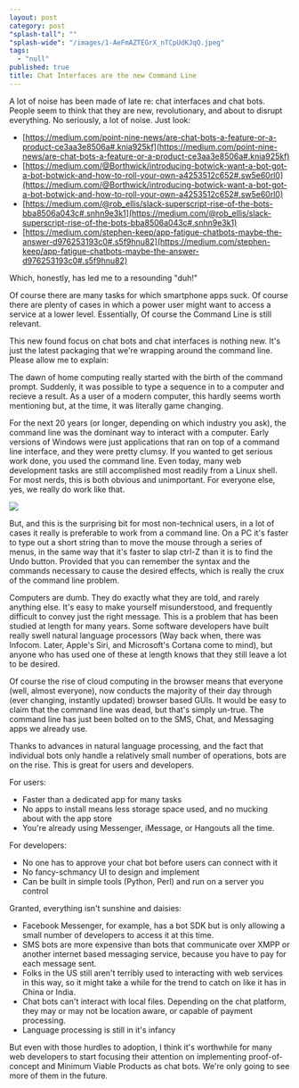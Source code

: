 ```yaml
---
layout: post
category: post
"splash-tall": ""
"splash-wide": "/images/1-AeFmAZTEGrX_nTCpUdKJqQ.jpeg"
tags: 
  - "null"
published: true
title: Chat Interfaces are the new Command Line
---
```



A lot of noise has been made of late re: chat interfaces and chat bots. People seem to think that they are new, revolutionary, and about to disrupt everything. No seriously, a lot of noise. Just look:

* [https://medium.com/point-nine-news/are-chat-bots-a-feature-or-a-product-ce3aa3e8506a#.knia925kf](https://medium.com/point-nine-news/are-chat-bots-a-feature-or-a-product-ce3aa3e8506a#.knia925kf)
* [https://medium.com/@Borthwick/introducing-botwick-want-a-bot-got-a-bot-botwick-and-how-to-roll-your-own-a4253512c652#.sw5e60rl0](https://medium.com/@Borthwick/introducing-botwick-want-a-bot-got-a-bot-botwick-and-how-to-roll-your-own-a4253512c652#.sw5e60rl0)
* [https://medium.com/@rob_ellis/slack-superscript-rise-of-the-bots-bba8506a043c#.snhn9e3k1](https://medium.com/@rob_ellis/slack-superscript-rise-of-the-bots-bba8506a043c#.snhn9e3k1)
* [https://medium.com/stephen-keep/app-fatigue-chatbots-maybe-the-answer-d976253193c0#.s5f9hnu82](https://medium.com/stephen-keep/app-fatigue-chatbots-maybe-the-answer-d976253193c0#.s5f9hnu82)

Which, honestly, has led me to a resounding "duh!"

Of course there are many tasks for which smartphone apps suck. Of course there are plenty of cases in which a power user might want to access a service at a lower level. Essentially, Of course the Command Line is still relevant.

This new found focus on chat bots and chat interfaces is nothing new. It's just the latest packaging that we're wrapping around the command line. Please allow me to explain:

The dawn of home computing really started with the birth of the command prompt. Suddenly, it was possible to type a sequence in to a computer and recieve a result. As a user of a modern computer, this hardly seems worth mentioning but, at the time, it was literally game changing.

For the next 20 years (or longer, depending on which industry you ask), the command line was the dominant way to interact with a computer. Early versions of Windows were just applications that ran on top of a command line interface, and they were pretty clumsy. If you wanted to get serious work done, you used the command line. Even today, many web development tasks are still accomplished most readily from a Linux shell. For most nerds, this is both obvious and unimportant. For everyone else, yes, we really do work like that.

![][2]

But, and this is the surprising bit for most non-technical users, in a lot of cases it really is preferable to work from a command line. On a PC it's faster to type out a short string than to move the mouse through a series of menus, in the same way that it's faster to slap ctrl-Z than it is to find the Undo button. Provided that you can remember the syntax and the commands necessary to cause the desired effects, which is really the crux of the command line problem.

Computers are dumb. They do exactly what they are told, and rarely anything else. It's easy to make yourself misunderstood, and frequently difficult to convey just the right message. This is a problem that has been studied at length for many years. Some software developers have built really swell natural language processors (Way back when, there was Infocom. Later, Apple's Siri, and Microsoft's Cortana come to mind), but anyone who has used one of these at length knows that they still leave a lot to be desired.

Of course the rise of cloud computing in the browser means that everyone (well, almost everyone), now conducts the majority of their day through (ever changing, instantly updated) browser based GUIs. It would be easy to claim that the command line was dead, but that's simply un-true. The command line has just been bolted on to the SMS, Chat, and Messaging apps we already use.

Thanks to advances in natural language processing, and the fact that individual bots only handle a relatively small number of operations, bots are on the rise. This is great for users and developers.

For users:

* Faster than a dedicated app for many tasks
* No apps to install means less storage space used, and no mucking about with the app store
* You're already using Messenger, iMessage, or Hangouts all the time.

For developers:

* No one has to approve your chat bot before users can connect with it
* No fancy-schmancy UI to design and implement
* Can be built in simple tools (Python, Perl) and run on a server you control

Granted, everything isn't sunshine and daisies:

* Facebook Messenger, for example, has a bot SDK but is only allowing a small number of developers to access it at this time.
* SMS bots are more expensive than bots that communicate over XMPP or another internet based messaging service, because you have to pay for each message sent.
* Folks in the US still aren't terribly used to interacting with web services in this way, so it might take a while for the trend to catch on like it has in China or India.
* Chat bots can't interact with local files. Depending on the chat platform, they may or may not be location aware, or capable of payment processing.
* Language processing is still in it's infancy

But even with those hurdles to adoption, I think it's worthwhile for many web developers to start focusing their attention on implementing proof-of-concept and Minimum Viable Products as chat bots. We're only going to see more of them in the future.

[1]: https://cdn-images-1.medium.com/max/600/1*RUD6vylzeUaN3Kz0EV1e0g.jpeg
[2]: https://cdn-images-1.medium.com/max/2000/1*AeFmAZTEGrX_nTCpUdKJqQ.jpeg
